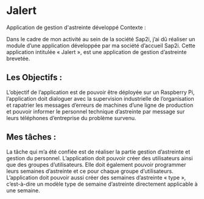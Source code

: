 # Jalert
Application de gestion d'astreinte développé
Contexte : 

Dans le cadre de mon activité au sein de la société Sap2i, j’ai dû réaliser un module d’une application développée par ma société d’accueil Sap2i. Cette application intitulée « Jalert », est une application de gestion d’astreinte brevetée. 


## Les Objectifs :

L’objectif de l’application est de pouvoir être déployée sur un Raspberry Pi, l’application doit dialoguer avec la supervision industrielle de l’organisation et rapatrier les messages d’erreurs de machines d’une ligne de production et pouvoir informer le personnel technique d’astreinte par message sur leurs téléphones d’entreprise du problème survenu. 


## Mes tâches :

La tâche qui m’a été confiée est de réaliser la partie gestion d’astreinte et gestion du personnel. L’application doit pouvoir créer des utilisateurs ainsi que des groupes d’utilisateurs. Elle doit également pouvoir programmer leurs semaines d’astreinte et ce pour chaque groupe d’utilisateurs. L’application doit pouvoir aussi créer des semaines d’astreinte « type », c’est-à-dire un modèle type de semaine d’astreinte directement applicable à une semaine.
